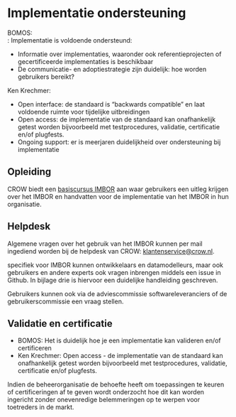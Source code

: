 # Implementatie ondersteuning

<aside class="note" title="We hebben met het opzetten van de beheerorganisatie hier niet uitvoering over gesproken. Misschien moeten we hier nog aandahct aan besteden. Voor nu zo goed als mogelijk tekst doorgevoerd met hoe het nu is. Nog de toets doen of we aan de BOMOS eisen voldoen ">
</aside>

<aside class="note" title="Eisen">
BOMOS:<br>:
Implementatie is voldoende ondersteund:
<ul><li>Informatie over implementaties, waaronder ook referentieprojecten of gecertificeerde implementaties is beschikbaar </li>
<li>De communicatie- en adoptiestrategie zijn duidelijk: hoe worden gebruikers bereikt?</li></ul>

Ken Krechmer:
<ul><li>Open interface: de standaard is “backwards compatible” en laat voldoende ruimte voor tijdelijke uitbreidingen</li>
<li>Open access: de implementatie van de standaard kan onafhankelijk getest worden bijvoorbeeld met  testprocedures, validatie, certificatie en/of plugfests.</li>
<li>Ongoing support: er is meerjaren duidelijkheid over ondersteuning bij implementatie</li></ul> 
</aside>

## Opleiding
CROW biedt een [basiscursus IMBOR](https://crow.opleidingsportaal.nl/cursussen/basiscursus-imbor) aan waar gebruikers een uitleg krijgen over het IMBOR en handvatten voor de implementatie van het IMBOR in hun organisatie.

## Helpdesk 
Algemene vragen over het gebruik van het IMBOR kunnen per mail ingediend worden bij de helpdesk van CROW: klantenservice@crow.nl. 

specifiek voor IMBOR kunnen ontwikkelaars en datamodelleurs, maar ook gebruikers en andere experts ook vragen inbrengen middels een issue in Github. In bijlage drie is hiervoor een duidelijke handleiding geschreven. 

Gebruikers kunnen ook via de adviescommissie softwareleveranciers of de gebruikerscommissie een vraag stellen.

## Validatie en certificatie

<aside class="note" title="Eisen">
<ul><li>BOMOS: Het is duidelijk hoe je een implementatie kan valideren en/of certificeren</li>
<li>Ken Krechmer: Open access - de implementatie van de standaard kan onafhankelijk getest worden bijvoorbeeld met  testprocedures, validatie, certificatie en/of plugfests.</li></ul>
</aside>

Indien de beheerorganisatie de behoefte heeft om toepassingen te keuren of certificeringen af te geven wordt onderzocht hoe dit kan worden ingericht zonder onevenredige belemmeringen op te werpen voor toetreders in de markt.